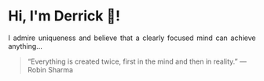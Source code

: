# Hi, I'm Derrick 👋!
<p align="justify">I admire uniqueness and believe that a clearly focused mind can achieve anything...</p> 
<!-- #quote-start -->
<blockquote>&ldquo;Everything is created twice, first in the mind and then in reality.&rdquo; &mdash; <footer>Robin Sharma</footer></blockquote>
<!-- #quote-end -->
